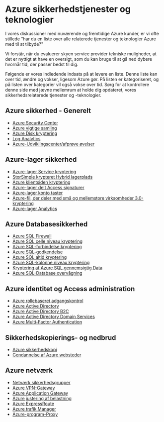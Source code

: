 <properties
   pageTitle="Azure Security Services og -teknologier | Microsoft Azure"
   description="I artiklen oversigt curated for Azure sikkerhed tjenester og -teknologier."
   services="security"
   documentationCenter="na"
   authors="TomShinder"
   manager="StevenPo"
   editor="TomSh"/>

<tags
   ms.service="security"
   ms.devlang="na"
   ms.topic="article"
   ms.tgt_pltfrm="na"
   ms.workload="na"
   ms.date="08/09/2016"
   ms.author="yurid"/>

# <a name="azure-security-services-and-technologies"></a>Azure sikkerhedstjenester og teknologier

I vores diskussioner med nuværende og fremtidige Azure kunder, er vi ofte stillede "har du en liste over alle relaterede tjenester og teknologier Azure med til at tilbyde?"
 
Vi forstår, når du evaluerer skyen service provider tekniske muligheder, at det er nyttigt at have en oversigt, som du kan bruge til at gå ned dybere hvornår tid, der passer bedst til dig.

Følgende er vores indledende indsats på at levere en liste. Denne liste kan over tid, ændre og vokser, ligesom Azure gør. På listen er kategoriseret, og på listen over kategorier vil også vokse over tid. Sørg for at kontrollere denne side med jævne mellemrum at holde dig opdateret, vores sikkerhedsrelaterede tjenester og -teknologier. 

## <a name="azure-security---general"></a>Azure sikkerhed - Generelt
- [Azure Security Center](https://azure.microsoft.com/documentation/services/security-center/)
- [Azure vigtige samling](https://azure.microsoft.com/documentation/services/key-vault/)
- [Azure Disk kryptering](azure-security-disk-encryption.md)
- [Log Analytics](../log-analytics/log-analytics-overview.md)
- [Azure-Udviklingscenter/afprøve øvelser](https://azure.microsoft.com/documentation/services/devtest-lab/)

## <a name="azure-storage-security"></a>Azure-lager sikkerhed
- [Azure-lager Service kryptering](../storage/storage-service-encryption.md)
- [StorSimple krypteret Hybrid lagerplads](https://azure.microsoft.com/documentation/services/storsimple/)
- [Azure klientsiden kryptering](../storage/storage-client-side-encryption.md)
- [Azure-lager delt Access signaturer](../storage/storage-dotnet-shared-access-signature-part-1.md)
- [Azure-lager konto taster](../storage/storage-create-storage-account.md)
- [Azure-fil, der deler med små og mellemstore virksomheder 3.0-kryptering](../storage/storage-dotnet-how-to-use-files.md)
- [Azure-lager Analytics](https://msdn.microsoft.com/library/hh343270.aspx)

## <a name="azure-database-security"></a>Azure Databasesikkerhed
- [Azure SQL Firewall](../sql-database/sql-database-firewall-configure.md)
- [Azure SQL celle niveau kryptering](https://blogs.msdn.microsoft.com/sqlsecurity/2015/05/12/recommendations-for-using-cell-level-encryption-in-azure-sql-database/)
- [Azure SQL-forbindelse kryptering](../sql-database/sql-database-security-guidelines.md)
- [Azure SQL-godkendelse](../sql-database/sql-database-security-guidelines.md)
- [Azure SQL altid kryptering](https://msdn.microsoft.com/library/mt163865.aspx)
- [Azure SQL-kolonne niveau kryptering](https://msdn.microsoft.com/library/ms179331.aspx)
- [Kryptering af Azure SQL gennemsigtig Data](https://msdn.microsoft.com/library/dn948096.aspx)
- [Azure SQL-Database overvågning](../sql-database/sql-database-auditing-get-started.md)

## <a name="azure-identity-and-access-management"></a>Azure identitet og Access administration
- [Azure rollebaseret adgangskontrol](../active-directory/role-based-access-control-configure.md)
- [Azure Active Directory](../active-directory/active-directory-whatis.md)
- [Azure Active Directory B2C](../active-directory-b2c/active-directory-b2c-get-started.md)
- [Azure Active Directory Domain Services](https://azure.microsoft.com/documentation/services/active-directory-ds/)
- [Azure Multi-Factor Authentication](../multi-factor-authentication/multi-factor-authentication.md)

## <a name="backup-and-disaster-recovery"></a>Sikkerhedskopierings- og nedbrud
- [Azure sikkerhedskopi](https://azure.microsoft.com/documentation/services/backup/)
- [Gendannelse af Azure websteder](https://azure.microsoft.com/documentation/services/site-recovery/)

## <a name="azure-networking"></a>Azure netværk
- [Netværk sikkerhedsgrupper](../virtual-network/virtual-networks-nsg.md)
- [Azure VPN-Gateway](../vpn-gateway/vpn-gateway-about-vpngateways.md)
- [Azure Application Gateway](../application-gateway/application-gateway-introduction.md)
- [Azure justering af belastning](../load-balancer/load-balancer-overview.md)
- [Azure ExpressRoute](../expressroute/expressroute-introduction.md)
- [Azure trafik Manager](../traffic-manager/traffic-manager-overview.md)
- [Azure-program-Proxy](../active-directory/active-directory-application-proxy-enable.md)
